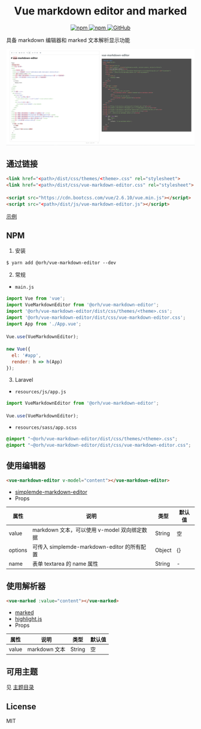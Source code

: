 <h1 align="center">
    Vue markdown editor and marked
</h1>

<p align="center">
    <a href="https://www.npmjs.com/package/@orh/vue-markdown-editor">
        <img alt="npm" src="https://img.shields.io/npm/v/@orh/vue-markdown-editor?color=ea2039">
    </a>
    <a href="https://www.npmjs.com/package/@orh/vue-markdown-editor">
        <img alt="npm" src="https://img.shields.io/npm/dt/@orh/vue-markdown-editor?color=ea2039">
    </a>
    <a href="https://github.com/ouronghuang/vue-markdown-editor">
        <img alt="GitHub" src="https://img.shields.io/github/license/ouronghuang/vue-markdown-editor">
    </a>
</p>

具备 markdown 编辑器和 marked 文本解析显示功能

![examples](examples/images/1.png)

## 通过链接

```html
<link href="<path>/dist/css/themes/<theme>.css" rel="stylesheet">
<link href="<path>/dist/css/vue-markdown-editor.css" rel="stylesheet">

<script src="https://cdn.bootcss.com/vue/2.6.10/vue.min.js"></script>
<script src="<path>/dist/js/vue-markdown-editor.js"></script>
```

[示例](./examples/index.html)

## NPM

1. 安装

```shell
$ yarn add @orh/vue-markdown-editor --dev
```

2. 常规

- `main.js`

```javascript
import Vue from 'vue';
import VueMarkdownEditor from '@orh/vue-markdown-editor';
import '@orh/vue-markdown-editor/dist/css/themes/<theme>.css';
import '@orh/vue-markdown-editor/dist/css/vue-markdown-editor.css';
import App from './App.vue';

Vue.use(VueMarkdownEditor);

new Vue({
  el: '#app',
  render: h => h(App)
});
```

3. Laravel

- `resources/js/app.js`

```javascript
import VueMarkdownEditor from '@orh/vue-markdown-editor';

Vue.use(VueMarkdownEditor);
```

- `resources/sass/app.scss`

```scss
@import "~@orh/vue-markdown-editor/dist/css/themes/<theme>.css";
@import "~@orh/vue-markdown-editor/dist/css/vue-markdown-editor.css";
```

## 使用编辑器

```html
<vue-markdown-editor v-model="content"></vue-markdown-editor>
```

- [simplemde-markdown-editor](https://github.com/sparksuite/simplemde-markdown-editor)
- Props

| 属性 | 说明 | 类型 | 默认值 |
| --- | --- | --- | --- |
| value | markdown 文本，可以使用 v-model 双向绑定数据 | String | 空 |
| options | 可传入 simplemde-markdown-editor 的所有配置 | Object | {} |
| name | 表单 textarea 的 name 属性 | String | - |

## 使用解析器

```html
<vue-marked :value="content"></vue-marked>
```

- [marked](https://github.com/markedjs/marked)
- [highlight.js](https://github.com/highlightjs/highlight.js)
- Props

| 属性 | 说明 | 类型 | 默认值 |
| --- | --- | --- | --- |
| value | markdown 文本 | String | 空 |

## 可用主题

见 [主题目录](./dist/css/themes)

## License

MIT
